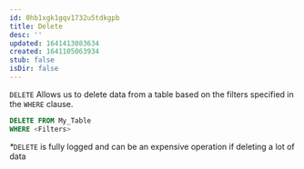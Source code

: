```yaml
---
id: 0hb1xgk1gqv1732u5tdkgpb
title: Delete
desc: ''
updated: 1641413083634
created: 1641105063934
stub: false
isDir: false
---
```



`DELETE` Allows us to delete data from a table based on the filters specified in the `WHERE` clause.

```sql
DELETE FROM My_Table
WHERE <Filters>
```

<em>\*</em>`DELETE` is fully logged and can be an expensive operation if deleting a lot of data
